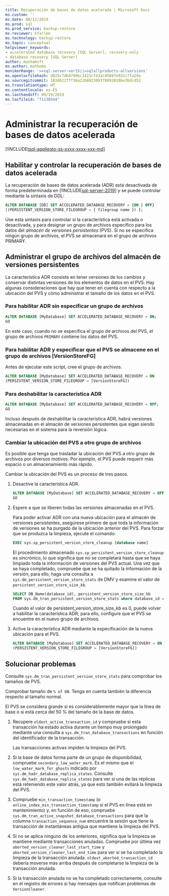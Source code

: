 ```yaml
---
title: Recuperación de bases de datos acelerada | Microsoft Docs
ms.custom: ''
ms.date: 08/12/2019
ms.prod: sql
ms.prod_service: backup-restore
ms.reviewer: kfarlee
ms.technology: backup-restore
ms.topic: conceptual
helpviewer_keywords:
- accelerated database recovery [SQL Server], recovery-only
- database recovery [SQL Server]
author: mashamsft
ms.author: mathoma
monikerRange: '>=sql-server-ver15||=sqlallproducts-allversions'
ms.openlocfilehash: d825c7db4789ec1421cf43acd5897e932c7fa29a
ms.sourcegitcommit: 183d622fff36a22b882309378892010be3bdcd52
ms.translationtype: HT
ms.contentlocale: es-ES
ms.lasthandoff: 09/19/2019
ms.locfileid: "71130544"
---
```

# <a name="manage-accelerated-database-recovery"></a>Administrar la recuperación de bases de datos acelerada

[!INCLUDE[tsql-appliesto-ss-xxxx-xxxx-xxx-md](../includes/tsql-appliesto-ss-xxxx-xxxx-xxx-md.md)]

## <a name="enabling-and-controlling-adr"></a>Habilitar y controlar la recuperación de bases de datos acelerada

La recuperación de bases de datos acelerada (ADR) está desactivada de forma predeterminada en [!INCLUDE[sql-server-2019](../includes/sssqlv15-md.md)] y se puede controlar mediante la sintaxis de DDL:
```sql
ALTER DATABASE [DB] SET ACCELERATED_DATABASE_RECOVERY = {ON | OFF}
[(PERSISTENT_VERSION_STORE_FILEGROUP = { filegroup name }) ];

```

Use esta sintaxis para controlar si la característica está activada o desactivada, y para designar un grupo de archivos específico para los datos del *almacén de versiones persistentes* (PVS). Si no se especifica ningún grupo de archivos, el PVS se almacenará en el grupo de archivos PRIMARY.

## <a name="managing-the-persistent-version-store-filegroup"></a>Administrar el grupo de archivos del almacén de versiones persistentes
La característica ADR consiste en tener versiones de los cambios y conservar distintas versiones de los elementos de datos en el PVS.
Hay algunas consideraciones que hay que tener en cuenta con respecto a la ubicación del PVS y cómo administrar el tamaño de los datos en el PVS.

### <a name="to-enable-adr-without-specifying-a-filegroup"></a>Para habilitar ADR sin especificar un grupo de archivos

```sql
ALTER DATABASE [MyDatabase] SET ACCELERATED_DATABASE_RECOVERY = ON;
GO
```

En este caso, cuando no se especifica el grupo de archivos del PVS, el grupo de archivos `PRIMARY` contiene los datos del PVS.

### <a name="to-enable-adr-and-specify-that-the-pvs-should-be-stored-in-the-versionstorefg-filegroup"></a>Para habilitar ADR y especificar que el PVS se almacene en el grupo de archivos [VersionStoreFG]

Antes de ejecutar este script, cree el grupo de archivos.

```sql
ALTER DATABASE [MyDatabase] SET ACCELERATED_DATABASE_RECOVERY = ON
(PERSISTENT_VERSION_STORE_FILEGROUP = [VersionStoreFG])
```

### <a name="to-disable-the-adr-feature"></a>Para deshabilitar la característica ADR

```sql
ALTER DATABASE [MyDatabase] SET ACCELERATED_DATABASE_RECOVERY = OFF;
GO
```

Incluso después de deshabilitar la característica ADR, habrá versiones almacenadas en el almacén de versiones persistentes que sigan siendo necesarias en el sistema para la reversión lógica.

### <a name="change-the-location-of-the-pvs-to-a-different-filegroup"></a>Cambiar la ubicación del PVS a otro grupo de archivos

Es posible que tenga que trasladar la ubicación del PVS a otro grupo de archivos por diversos motivos. Por ejemplo, el PVS puede requerir más espacio o un almacenamiento más rápido.

Cambiar la ubicación del PVS es un proceso de tres pasos.

1. Desactive la característica ADR.

   ```sql
   ALTER DATABASE [MyDatabase] SET ACCELERATED_DATABASE_RECOVERY = OFF;
   GO
   ```

2. Espere a que se liberen todas las versiones almacenadas en el PVS.

   Para poder activar ADR con una nueva ubicación para el almacén de versiones persistentes, asegúrese primero de que toda la información de versiones se ha purgado de la ubicación anterior del PVS. Para forzar que se produzca la limpieza, ejecute el comando:

   ```sql
   EXEC sys.sp_persistent_version_store_cleanup [database name]
   ```

   El procedimiento almacenado `sys.sp_persistent_version_store_cleanup` es sincrónico, lo que significa que no se completará hasta que se haya limpiado toda la información de versiones del PVS actual.  Una vez que se haya completado, compruebe que se ha quitado la información de la versión; para ello, haga una consulta a `sys.dm_persistent_version_store_stats` de DMV y examine el valor de `persistent_version_store_size_kb`.

   ```sql
   SELECT DB_Name(database_id), persistent_version_store_size_kb 
   FROM sys.dm_tran_persistent_version_store_stats where database_id = [MyDatabaseID]
   ```

   Cuando el valor de persistent_version_store_size_kb es 0, puede volver a habilitar la característica ADR; para ello, configure que el PVS se encuentre en el nuevo grupo de archivos.

1. Active la característica ADR mediante la especificación de la nueva ubicación para el PVS.

   ```sql
   ALTER DATABASE [MyDatabase] SET ACCELERATED_DATABASE_RECOVERY = ON
   (PERSISTENT_VERSION_STORE_FILEGROUP = [VersionStoreFG])
   ```

## <a name="troubleshooting"></a>Solucionar problemas

Consulte `sys.dm_tran_persistent_version_store_stats` para comprobar los tamaños de PVS.

Comprobar tamaño de `% of DB`. Tenga en cuenta también la diferencia respecto al tamaño normal.

El PVS se considera grande si es considerablemente mayor que la línea de base o si está cerca del 50 % del tamaño de la base de datos. 

1. Recupere `oldest_active_transaction_id` y compruebe si esta transacción ha estado activa durante un tiempo muy prolongado mediante una consulta a `sys.dm_tran_database_transactions` en función del identificador de la transacción.

   Las transacciones activas impiden la limpieza del PVS.

1. Si la base de datos forma parte de un grupo de disponibilidad, compruebe `secondary_low_water_mark`. Es el mismo que el `low_water_mark_for_ghosts` indicado por `sys.dm_hadr_database_replica_states`. Consulte `sys.dm_hadr_database_replica_states` para ver si una de las réplicas está reteniendo este valor atrás, ya que esto también evitará la limpieza del PVS.
1. Compruebe `min_transaction_timestamp` (o `online_index_min_transaction_timestamp` si el PVS en línea está en mantenimiento) y, en función de eso, compruebe `sys.dm_tran_active_snapshot_database_transactions` para que la columna `transaction_sequence_num` encuentre la sesión que tiene la transacción de instantáneas antigua que mantiene la limpieza del PVS.
1. Si no se aplica ninguno de los anteriores, significa que la limpieza se mantiene mediante transacciones anuladas. Compruebe por última vez `aborted_version_cleaner_last_start_time` y `aborted_version_cleaner_last_end_time` para ver si se ha completado la limpieza de la transacción anulada. `oldest_aborted_transaction_id` debería moverse más arriba después de completarse la limpieza de la transacción anulada.
1. Si la transacción anulada no se ha completado correctamente, consulte en el registro de errores si hay mensajes que notifican problemas de `VersionCleaner`.
